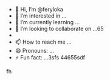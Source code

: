 - 👋 Hi, I’m @feryloka
- 👀 I’m interested in ...
- 🌱 I’m currently learning ...
- 💞️ I’m looking to collaborate on ...65
- 
- 📫 How to reach me ...
- 😄 Pronouns: ...
- ⚡ Fun fact: ...3sfs
44655sdf
<!---da46
feryloka/feryloka is a ✨ special ✨ repository because its `README.md` (this file) appears on your G3itHub profile.
You can click the Preview link to take a look at your changes.
--->
fh
